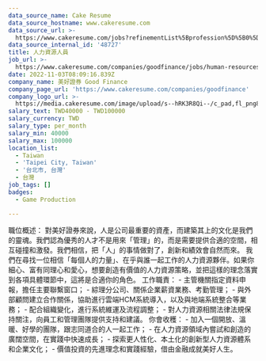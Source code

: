 ```yaml
---
data_source_name: Cake Resume
data_source_hostname: www.cakeresume.com
data_source_url: >-
  https://www.cakeresume.com/jobs?refinementList%5Bprofession%5D%5B0%5D=game-production&range%5Bsalary_range%5D%5Bmin%5D=100000
data_source_internal_id: '48727'
title: 人力資源人員
job_url: >-
  https://www.cakeresume.com/companies/goodfinance/jobs/human-resources-staff-a3c65f
date: 2022-11-03T08:09:16.839Z
company_name: 美好證券 Good Finance
company_page_url: 'https://www.cakeresume.com/companies/goodfinance'
company_logo_url: >-
  https://media.cakeresume.com/image/upload/s--hRK3R8Qi--/c_pad,fl_png8,h_200,w_200/v1658801294/vlxuon8kmt1hame7cykq.png
salary_text: TWD40000 - TWD100000
salary_currency: TWD
salary_type: per_month
salary_min: 40000
salary_max: 100000
location_list:
  - Taiwan
  - 'Taipei City, Taiwan'
  - '台北市, 台灣'
  - 台灣
job_tags: []
badges:
  - Game Production

---
```


職位概述： 對美好證券來說，人是公司最重要的資產，而建築其上的文化是我們的靈魂。我們認為優秀的人才不是用來「管理」的，而是需要提供合適的空間，相互碰撞和激發。我們相信，把「人」的事情做對了，創新和績效會自然而來。 我們在尋找一位相信「每個人的力量」、在乎與誰一起工作的人力資源夥伴。如果你細心、富有同理心和愛心，想要創造有價值的人力資源策略，並把這樣的理念落實到各項具體環節中，這將是合適你的角色。 工作職責： - 主管機關指定資料申報，擔任主要聯繫窗口； - 綜理分公司、關係企業薪資業務、考勤管理； - 與外部顧問建立合作關係，協助進行雲端HCM系統導入，以及與地端系統整合等業務； - 配合組織變化，進行系統維運及流程調整； - 對人力資源相關法律法規保持關注，向員工和管理團隊提供支持和建議。 你會收穫： - 加入一個開放、溫暖、好學的團隊，跟志同道合的人一起工作； - 在人力資源領域內嘗試和創造的廣闊空間，在實踐中快速成長； - 探索更人性化、本土化的創新型人力資源體系和企業文化； - 價值投資的先進理念和實踐經驗，借由金融成就美好人生。